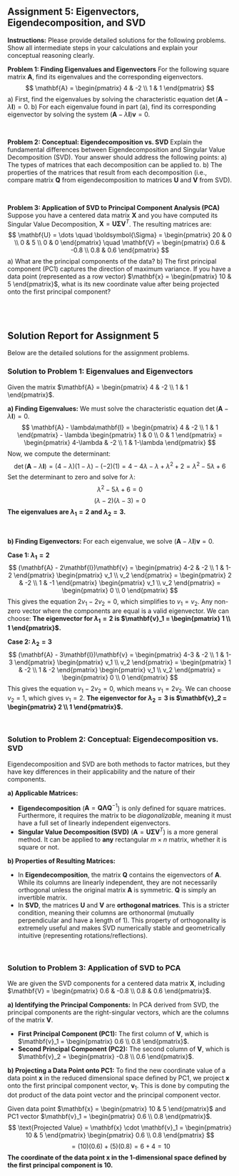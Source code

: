 ## Assignment 5: Eigenvectors, Eigendecomposition, and SVD

**Instructions:** Please provide detailed solutions for the following problems. Show all intermediate steps in your calculations and explain your conceptual reasoning clearly.

**Problem 1: Finding Eigenvalues and Eigenvectors**
For the following square matrix $\mathbf{A}$, find its eigenvalues and the corresponding eigenvectors.
$$
\mathbf{A} = \begin{pmatrix} 4 & -2 \\ 1 & 1 \end{pmatrix}
$$
a) First, find the eigenvalues by solving the characteristic equation $\det(\mathbf{A} - \lambda\mathbf{I}) = 0$.
b) For each eigenvalue found in part (a), find its corresponding eigenvector by solving the system $(\mathbf{A} - \lambda\mathbf{I})\mathbf{v} = 0$.

<br>

**Problem 2: Conceptual: Eigendecomposition vs. SVD**
Explain the fundamental differences between Eigendecomposition and Singular Value Decomposition (SVD). Your answer should address the following points:
a) The types of matrices that each decomposition can be applied to.
b) The properties of the matrices that result from each decomposition (i.e., compare matrix $\mathbf{Q}$ from eigendecomposition to matrices $\mathbf{U}$ and $\mathbf{V}$ from SVD).

<br>

**Problem 3: Application of SVD to Principal Component Analysis (PCA)**
Suppose you have a centered data matrix $\mathbf{X}$ and you have computed its Singular Value Decomposition, $\mathbf{X} = \mathbf{U}\boldsymbol{\Sigma}\mathbf{V}^T$. The resulting matrices are:
$$
\mathbf{U} = \dots \quad \boldsymbol{\Sigma} = \begin{pmatrix} 20 & 0 \\ 0 & 5 \\ 0 & 0 \end{pmatrix} \quad \mathbf{V} = \begin{pmatrix} 0.6 & -0.8 \\ 0.8 & 0.6 \end{pmatrix}
$$
a) What are the principal components of the data?
b) The first principal component (PC1) captures the direction of maximum variance. If you have a data point (represented as a row vector) $\mathbf{x} = \begin{pmatrix} 10 & 5 \end{pmatrix}$, what is its new coordinate value after being projected onto the first principal component?

<br>
<br>

## Solution Report for Assignment 5

Below are the detailed solutions for the assignment problems.

### **Solution to Problem 1: Eigenvalues and Eigenvectors**

Given the matrix $\mathbf{A} = \begin{pmatrix} 4 & -2 \\ 1 & 1 \end{pmatrix}$.

**a) Finding Eigenvalues:**
We must solve the characteristic equation $\det(\mathbf{A} - \lambda\mathbf{I}) = 0$.
$$
\mathbf{A} - \lambda\mathbf{I} = \begin{pmatrix} 4 & -2 \\ 1 & 1 \end{pmatrix} - \lambda \begin{pmatrix} 1 & 0 \\ 0 & 1 \end{pmatrix} = \begin{pmatrix} 4-\lambda & -2 \\ 1 & 1-\lambda \end{pmatrix}
$$
Now, we compute the determinant:
$$
\det(\mathbf{A} - \lambda\mathbf{I}) = (4-\lambda)(1-\lambda) - (-2)(1) = 4 - 4\lambda - \lambda + \lambda^2 + 2 = \lambda^2 - 5\lambda + 6
$$
Set the determinant to zero and solve for $\lambda$:
$$
\lambda^2 - 5\lambda + 6 = 0
$$
$$
(\lambda - 2)(\lambda - 3) = 0
$$
**The eigenvalues are $\lambda_1 = 2$ and $\lambda_2 = 3$.**

<br>

**b) Finding Eigenvectors:**
For each eigenvalue, we solve $(\mathbf{A} - \lambda\mathbf{I})\mathbf{v} = 0$.

**Case 1: $\lambda_1 = 2$**
$$
(\mathbf{A} - 2\mathbf{I})\mathbf{v} = \begin{pmatrix} 4-2 & -2 \\ 1 & 1-2 \end{pmatrix} \begin{pmatrix} v_1 \\ v_2 \end{pmatrix} = \begin{pmatrix} 2 & -2 \\ 1 & -1 \end{pmatrix} \begin{pmatrix} v_1 \\ v_2 \end{pmatrix} = \begin{pmatrix} 0 \\ 0 \end{pmatrix}
$$
This gives the equation $2v_1 - 2v_2 = 0$, which simplifies to $v_1 = v_2$. Any non-zero vector where the components are equal is a valid eigenvector. We can choose:
**The eigenvector for $\lambda_1 = 2$ is $\mathbf{v}_1 = \begin{pmatrix} 1 \\ 1 \end{pmatrix}$.**

**Case 2: $\lambda_2 = 3$**
$$
(\mathbf{A} - 3\mathbf{I})\mathbf{v} = \begin{pmatrix} 4-3 & -2 \\ 1 & 1-3 \end{pmatrix} \begin{pmatrix} v_1 \\ v_2 \end{pmatrix} = \begin{pmatrix} 1 & -2 \\ 1 & -2 \end{pmatrix} \begin{pmatrix} v_1 \\ v_2 \end{pmatrix} = \begin{pmatrix} 0 \\ 0 \end{pmatrix}
$$
This gives the equation $v_1 - 2v_2 = 0$, which means $v_1 = 2v_2$. We can choose $v_2 = 1$, which gives $v_1 = 2$.
**The eigenvector for $\lambda_2 = 3$ is $\mathbf{v}_2 = \begin{pmatrix} 2 \\ 1 \end{pmatrix}$.**

<br>

### **Solution to Problem 2: Conceptual: Eigendecomposition vs. SVD**

Eigendecomposition and SVD are both methods to factor matrices, but they have key differences in their applicability and the nature of their components.

**a) Applicable Matrices:**
* **Eigendecomposition** ($\mathbf{A} = \mathbf{Q}\mathbf{\Lambda}\mathbf{Q}^{-1}$) is only defined for square matrices. Furthermore, it requires the matrix to be *diagonalizable*, meaning it must have a full set of linearly independent eigenvectors.
* **Singular Value Decomposition (SVD)** ($\mathbf{A} = \mathbf{U}\boldsymbol{\Sigma}\mathbf{V}^T$) is a more general method. It can be applied to **any** rectangular $m \times n$ matrix, whether it is square or not.

**b) Properties of Resulting Matrices:**
* In **Eigendecomposition**, the matrix $\mathbf{Q}$ contains the eigenvectors of $\mathbf{A}$. While its columns are linearly independent, they are not necessarily orthogonal unless the original matrix $\mathbf{A}$ is symmetric. $\mathbf{Q}$ is simply an invertible matrix.
* In **SVD**, the matrices $\mathbf{U}$ and $\mathbf{V}$ are **orthogonal matrices**. This is a stricter condition, meaning their columns are orthonormal (mutually perpendicular and have a length of 1). This property of orthogonality is extremely useful and makes SVD numerically stable and geometrically intuitive (representing rotations/reflections).

<br>

### **Solution to Problem 3: Application of SVD to PCA**

We are given the SVD components for a centered data matrix $\mathbf{X}$, including $\mathbf{V} = \begin{pmatrix} 0.6 & -0.8 \\ 0.8 & 0.6 \end{pmatrix}$.

**a) Identifying the Principal Components:**
In PCA derived from SVD, the principal components are the right-singular vectors, which are the columns of the matrix $\mathbf{V}$.
* **First Principal Component (PC1):** The first column of $\mathbf{V}$, which is $\mathbf{v}_1 = \begin{pmatrix} 0.6 \\ 0.8 \end{pmatrix}$.
* **Second Principal Component (PC2):** The second column of $\mathbf{V}$, which is $\mathbf{v}_2 = \begin{pmatrix} -0.8 \\ 0.6 \end{pmatrix}$.

**b) Projecting a Data Point onto PC1:**
To find the new coordinate value of a data point $\mathbf{x}$ in the reduced dimensional space defined by PC1, we project $\mathbf{x}$ onto the first principal component vector, $\mathbf{v}_1$. This is done by computing the dot product of the data point vector and the principal component vector.

Given data point $\mathbf{x} = \begin{pmatrix} 10 & 5 \end{pmatrix}$ and PC1 vector $\mathbf{v}_1 = \begin{pmatrix} 0.6 \\ 0.8 \end{pmatrix}$.
$$
\text{Projected Value} = \mathbf{x} \cdot \mathbf{v}_1 = \begin{pmatrix} 10 & 5 \end{pmatrix} \begin{pmatrix} 0.6 \\ 0.8 \end{pmatrix}
$$
$$
= (10)(0.6) + (5)(0.8) = 6 + 4 = 10
$$
**The coordinate of the data point $\mathbf{x}$ in the 1-dimensional space defined by the first principal component is 10.**